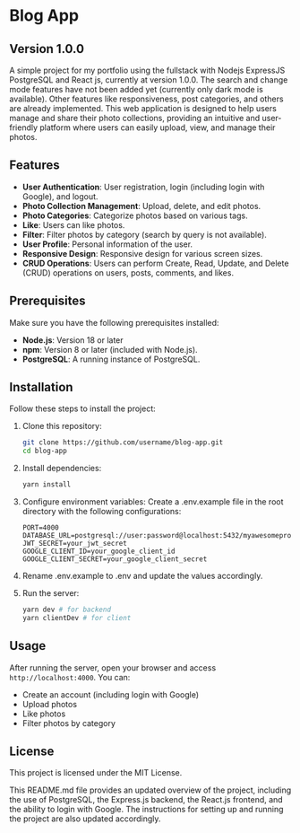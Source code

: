 # Blog App

## Version 1.0.0

A simple project for my portfolio using the fullstack with Nodejs ExpressJS PostgreSQL and React js, currently at version 1.0.0. The search and change mode features have not been added yet (currently only dark mode is available). Other features like responsiveness, post categories, and others are already implemented. This web application is designed to help users manage and share their photo collections, providing an intuitive and user-friendly platform where users can easily upload, view, and manage their photos.

## Features

- **User Authentication**: User registration, login (including login with Google), and logout.
- **Photo Collection Management**: Upload, delete, and edit photos.
- **Photo Categories**: Categorize photos based on various tags.
- **Like**: Users can like photos.
- **Filter**: Filter photos by category (search by query is not available).
- **User Profile**: Personal information of the user.
- **Responsive Design**: Responsive design for various screen sizes.
- **CRUD Operations**: Users can perform Create, Read, Update, and Delete (CRUD) operations on users, posts, comments, and likes.

## Prerequisites

Make sure you have the following prerequisites installed:

- **Node.js**: Version 18 or later
- **npm**: Version 8 or later (included with Node.js).
- **PostgreSQL**: A running instance of PostgreSQL.

## Installation

Follow these steps to install the project:

1. Clone this repository:

   ```bash
   git clone https://github.com/username/blog-app.git
   cd blog-app
   ```

2. Install dependencies:

   ```bash
   yarn install
   ```

3. Configure environment variables:
   Create a .env.example file in the root directory with the following configurations:

   ```env
   PORT=4000
   DATABASE_URL=postgresql://user:password@localhost:5432/myawesomeproject
   JWT_SECRET=your_jwt_secret
   GOOGLE_CLIENT_ID=your_google_client_id
   GOOGLE_CLIENT_SECRET=your_google_client_secret
   ```

4. Rename .env.example to .env and update the values accordingly.

5. Run the server:
   ```bash
   yarn dev # for backend
   yarn clientDev # for client
   ```

## Usage

After running the server, open your browser and access `http://localhost:4000`. You can:

- Create an account (including login with Google)
- Upload photos
- Like photos
- Filter photos by category

## License

This project is licensed under the MIT License.

This README.md file provides an updated overview of the project, including the use of PostgreSQL, the Express.js backend, the React.js frontend, and the ability to login with Google. The instructions for setting up and running the project are also updated accordingly.
